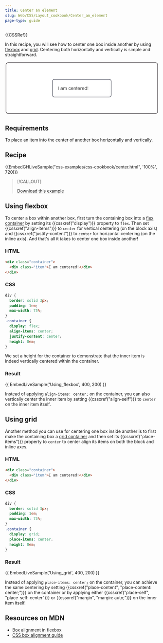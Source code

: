 ```yaml
---
title: Center an element
slug: Web/CSS/Layout_cookbook/Center_an_element
page-type: guide
---
```


{{CSSRef}}

In this recipe, you will see how to center one box inside another by using [flexbox](#using_flexbox) and [grid](#using_grid). Centering both horizontally and vertically is simple and straightforward.

![an element centered inside a larger box](cookbook-center.png)

## Requirements

To place an item into the center of another box horizontally and vertically.

## Recipe

{{EmbedGHLiveSample("css-examples/css-cookbook/center.html", '100%', 720)}}

> [!CALLOUT]
> 
> [Download this example](https://github.com/mdn/css-examples/blob/main/css-cookbook/center--download.html)

## Using flexbox

To center a box within another box, first turn the containing box into a [flex container](/en-US/docs/Web/CSS/CSS_flexible_box_layout/Basic_concepts_of_flexbox#the_flex_container) by setting its {{cssxref("display")}} property to `flex`. Then set {{cssxref("align-items")}} to `center` for vertical centering (on the block axis) and {{cssxref("justify-content")}} to `center` for horizontal centering (on the inline axis). And that's all it takes to center one box inside another!

### HTML

```html
<div class="container">
  <div class="item">I am centered!</div>
</div>
```

### CSS

```css
div {
  border: solid 3px;
  padding: 1em;
  max-width: 75%;
}
.container {
  display: flex;
  align-items: center;
  justify-content: center;
  height: 8em;
}
```

We set a height for the container to demonstrate that the inner item is indeed vertically centered within the container.

### Result

{{ EmbedLiveSample('Using_flexbox', 400, 200) }}

Instead of applying `align-items: center;` on the container, you can also vertically center the inner item by setting {{cssxref("align-self")}} to `center` on the inner item itself.

## Using grid

Another method you can use for centering one box inside another is to first make the containing box a [grid container](/en-US/docs/Web/CSS/CSS_grid_layout/Basic_concepts_of_grid_layout#grid_container) and then set its {{cssxref("place-items")}} property to `center` to center align its items on both the block and inline axes.

### HTML

```html
<div class="container">
  <div class="item">I am centered!</div>
</div>
```

### CSS

```css
div {
  border: solid 3px;
  padding: 1em;
  max-width: 75%;
}
.container {
  display: grid;
  place-items: center;
  height: 8em;
}
```

### Result

{{ EmbedLiveSample('Using_grid', 400, 200) }}

Instead of applying `place-items: center;` on the container, you can achieve the same centering by setting {{cssxref("place-content", "place-content: center;")}} on the container or by applying either {{cssxref("place-self", "place-self: center")}} or {{cssxref("margin", "margin: auto;")}} on the inner item itself.

## Resources on MDN

- [Box alignment in flexbox](/en-US/docs/Web/CSS/CSS_box_alignment/Box_alignment_in_flexbox)
- [CSS box alignment guide](/en-US/docs/Web/CSS/CSS_box_alignment)
